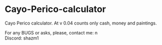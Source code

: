 # Cayo-Perico-calculator
Cayo Perico calculator. At v 0.04 counts only cash, money and paintings.

For any BUGS or asks, please, contact me: n\
Discord: shazm1
